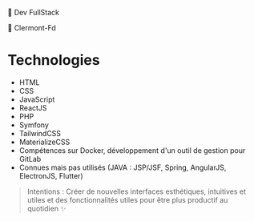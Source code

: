 💼 Dev FullStack

📍 Clermont-Fd

# Technologies
- HTML
- CSS
- JavaScript
- ReactJS
- PHP
- Symfony
- TailwindCSS
- MaterializeCSS
- Compétences sur Docker, développement d'un outil de gestion pour GitLab
- Connues mais pas utilisés (JAVA : JSP/JSF, Spring, AngularJS, ElectronJS, Flutter)

> Intentions : Créer de nouvelles interfaces esthétiques, intuitives et utiles et des fonctionnalités utiles pour être plus productif au quotidien ✨
